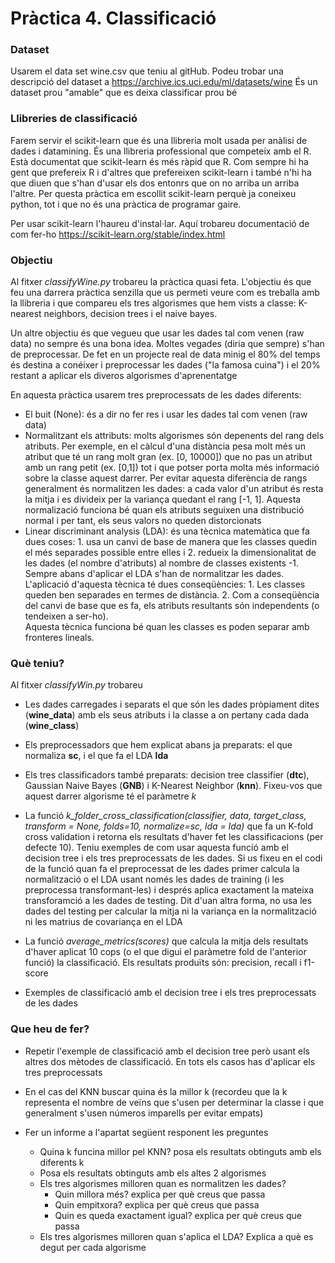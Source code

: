 # Pràctica 4. Classificació

### Dataset
Usarem el data set wine.csv que teniu al gitHub. Podeu trobar una descripció del dataset a 
https://archive.ics.uci.edu/ml/datasets/wine
És un dataset prou "amable" que es deixa classificar prou bé

### Llibreries de classificació
Farem servir el scikit-learn  que és una llibreria molt usada per anàlisi de dades i datamining. És una llibreria 
professional que competeix amb el R. Està documentat que scikit-learn és més ràpid que R. Com sempre hi ha gent
que prefereix R i d'altres que prefereixen scikit-learn i també n'hi ha que diuen que s'han d'usar els dos entonrs que
on no arriba un arriba l'altre. Per questa pràctica em escollit scikit-learn perquè ja coneixeu python, tot i que no
és una pràctica de programar gaire.

Per usar scikit-learn l'haureu d'instal·lar. Aquí trobareu documentació de com fer-ho 
https://scikit-learn.org/stable/index.html

### Objectiu
Al fitxer *classifyWine.py* trobareu la pràctica quasi feta. L'objectiu és que feu una darrera pràctica senzilla que 
us permeti veure com es treballa amb la llibreria i que compareu els tres algorismes que hem vists a classe: K-nearest
neighbors, decision trees i el naive bayes. 

Un altre objectiu és que vegueu que usar les dades tal com venen (raw data) no sempre és una bona idea. Moltes vegades
(diria que sempre) s'han de preprocessar. De fet en un projecte real de data minig el 80% del temps és destina a conéixer
i preprocessar les dades ("la famosa cuina") i el 20% restant a aplicar els diveros algorismes d'aprenentatge  

En aquesta pràctica usarem tres preprocessats de les dades diferents:
* El buit (None): és a dir no fer res i usar les dades tal com venen (raw data)
* Normalitzant els attributs: molts algorismes són depenents del rang dels atributs. Per exemple, en el càlcul d'una 
distància pesa molt més un atribut que té un rang molt gran (ex. [0, 10000]) que no pas un atribut amb un rang petit
(ex. [0,1]) tot i que potser porta molta més informació sobre la classe aquest darrer. Per evitar aquesta
diferència de rangs generalment és normalitzen les dades: a cada valor d'un atribut és resta la mitja i es divideix per
la variança quedant el rang [-1, 1]. Aquesta normalizació funciona bé quan els atributs seguixen una distribució normal i
per tant, els seus valors no queden distorcionats
* Linear discriminant analysis (LDA): és una tècnica matemàtica que fa dues coses: 1. usa un canvi de base de manera que les 
classes quedin el més separades possible entre elles i 2. redueix la dimensionalitat de les dades (el nombre d'atributs)
al nombre de classes existents -1. Sempre abans d'aplicar el LDA s'han de normalitzar les dades. L'aplicació d'aquesta 
tècnica té dues conseqüències: 1. Les classes queden ben 
separades en termes de distància. 2. Com a conseqüència del canvi de base que es fa, els atributs resultants són independents
(o tendeixen a ser-ho).  
Aquesta tècnica funciona bé quan les classes es poden separar amb fronteres lineals. 

### Què teniu?
Al fitxer *classifyWin.py* trobareu

* Les dades carregades i separats el que són les dades pròpiament dites (**wine_data**) amb els seus atributs i la 
classe a on pertany cada dada (**wine_class**)

* Els preprocessadors que hem explicat abans ja preparats: el que normaliza **sc**, 
i el que fa el LDA **lda** 

* Els tres classificadors també preparats: decision tree classifier (**dtc**), Gaussian Naive Bayes (**GNB**) i K-Nearest
Neighbor (**knn**). Fixeu-vos que aquest darrer algorisme té el paràmetre *k* 

* La funció *k_folder_cross_classification(classifier, data, target_class, transform = None, folds=10, normalize=sc, lda = lda)*
que fa un K-fold cross validation i retorna els resultats d'haver fet les classificacions (per defecte 10). Teniu exemples
de com usar aquesta funció amb el decision tree i els tres preprocessats de les dades.
Si us fixeu en el codi de la funció quan fa el preprocessat de les dades primer calcula la normalització o el LDA usant
només les dades de training (i les preprocessa transformant-les) i després aplica exactament la mateixa transforamció
a les dades de testing. Dit d'uan altra forma, no usa les dades del testing per calcular la mitja ni la variança en la 
normalització ni les matrius de covariança en el LDA

* La funció *average_metrics(scores)* que calcula la mitja dels resultats d'haver aplicat 10 cops (o el que digui el
paràmetre fold de l'anterior funció) la classificació. Els resultats produïts són: precision, recall i f1-score

* Exemples de classificació amb el decision tree i els tres preprocessats de les dades

### Que heu de fer?
* Repetir l'exemple de classificació amb el decision tree però usant els altres dos mètodes de classificació. En tots els
casos has d'aplicar els tres preprocessats

* En el cas del KNN buscar quina és la millor k (recordeu que la k representa el nombre de veïns que s'usen per determinar
la classe i que generalment s'usen números imparells per evitar empats)

* Fer un informe a l'apartat següent responent les preguntes
    * Quina k funcina millor pel KNN? posa els resultats obtinguts amb els diferents k
    * Posa els resultats obtinguts amb els altes 2 algorismes
    * Els tres algorismes milloren quan es normalitzen les dades? 
        * Quin millora més? explica per què creus que passa
        * Quin empitxora? explica per què creus que passa
        * Quin es queda exactament igual? explica per què creus que passa
    * Els tres algorismes milloren quan s'aplica el LDA? Explica a què es degut per cada algorisme
